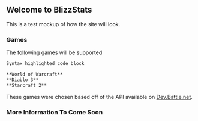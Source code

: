 ## Welcome to BlizzStats

This is a test mockup of how the site will look.

### Games

The following games will be supported

```markdown
Syntax highlighted code block

**World of Warcraft**
**Diablo 3**
**Starcraft 2**

```

These games were chosen based off of the API available on [Dev.Battle.net](https://dev.battle.net/io-docs).

### More Information To Come Soon
